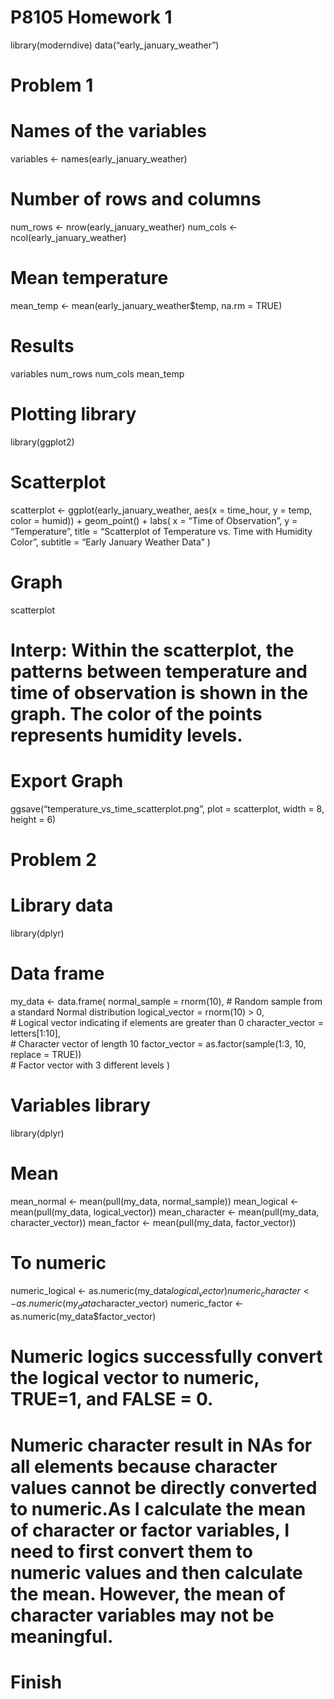 P8105 Homework 1
================

library(moderndive) data(“early_january_weather”)

# Problem 1

# Names of the variables

variables \<- names(early_january_weather)

# Number of rows and columns

num_rows \<- nrow(early_january_weather) num_cols \<-
ncol(early_january_weather)

# Mean temperature

mean_temp \<- mean(early_january_weather\$temp, na.rm = TRUE)

# Results

variables num_rows num_cols mean_temp

# Plotting library

library(ggplot2)

# Scatterplot

scatterplot \<- ggplot(early_january_weather, aes(x = time_hour, y =
temp, color = humid)) + geom_point() + labs( x = “Time of Observation”,
y = “Temperature”, title = “Scatterplot of Temperature vs. Time with
Humidity Color”, subtitle = “Early January Weather Data” )

# Graph

scatterplot

# Interp: Within the scatterplot, the patterns between temperature and time of observation is shown in the graph. The color of the points represents humidity levels.

# Export Graph

ggsave(“temperature_vs_time_scatterplot.png”, plot = scatterplot, width
= 8, height = 6)

# Problem 2

# Library data

library(dplyr)

# Data frame

my_data \<- data.frame( normal_sample = rnorm(10), \# Random sample from
a standard Normal distribution logical_vector = rnorm(10) \> 0,  
\# Logical vector indicating if elements are greater than 0
character_vector = letters\[1:10\],  
\# Character vector of length 10 factor_vector = as.factor(sample(1:3,
10, replace = TRUE))  
\# Factor vector with 3 different levels )

# Variables library

library(dplyr)

# Mean

mean_normal \<- mean(pull(my_data, normal_sample)) mean_logical \<-
mean(pull(my_data, logical_vector)) mean_character \<-
mean(pull(my_data, character_vector)) mean_factor \<- mean(pull(my_data,
factor_vector))

# To numeric

numeric_logical \<-
as.numeric(my_data$logical_vector) numeric_character <- as.numeric(my_data$character_vector)
numeric_factor \<- as.numeric(my_data\$factor_vector)

# Numeric logics successfully convert the logical vector to numeric, TRUE=1, and FALSE = 0.

# Numeric character result in NAs for all elements because character values cannot be directly converted to numeric.As I calculate the mean of character or factor variables, I need to first convert them to numeric values and then calculate the mean. However, the mean of character variables may not be meaningful.

# Finish
